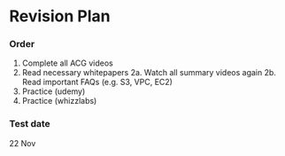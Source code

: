 # Revision Plan 

### Order

1. Complete all ACG videos
2. Read necessary whitepapers
2a. Watch all summary videos again
2b. Read important FAQs (e.g. S3, VPC, EC2)
3. Practice (udemy)
4. Practice (whizzlabs)

### Test date
22 Nov
